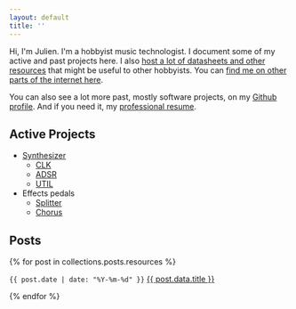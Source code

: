 ```yaml
---
layout: default
title: ''
---
```


Hi, I'm Julien. I'm a hobbyist music technologist. I document some of my active and past projects here. I also [host a lot of datasheets and other resources](/resources) that might be useful to other hobbyists. You can [find me on other parts of the internet here](/links).

You can also see a lot more past, mostly software projects, on my [Github profile](https://github.com/rabidaudio). And if you need it, my [professional resume](/resume).

## Active Projects

- [Synthesizer](/projects/synth)
  - [CLK](/projects/synth/clk)
  - [ADSR](/projects/synth/adsr)
  - [UTIL](/projects/synth/util)
- Effects pedals
  - [Splitter](/projects/splitter-pedal)
  - [Chorus](/projects/chorus-pedal)

## Posts

{% for post in collections.posts.resources %}
  <p><code>{{ post.date | date: "%Y-%m-%d" }}</code> <a href="{{ post.relative_url }}">{{ post.data.title }}</a></p>
{% endfor %}
